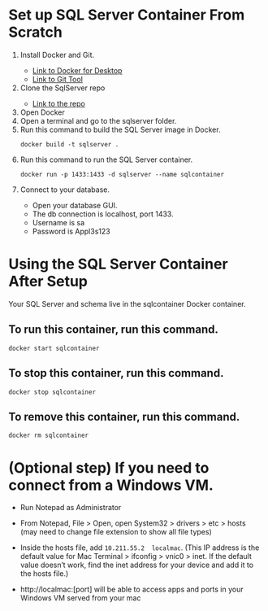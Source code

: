 # Set up SQL Server Container From Scratch

<ol>

<li> Install Docker and Git. </li>

- [Link to Docker for Desktop](https://docs.docker.com/desktop/install/mac-install/)
- [Link to Git Tool](https://git-scm.com/downloads)

<li> Clone the SqlServer repo </li>

- [Link to the repo](https://github.com/theonlyjesus/sqlserver)

<li>Open Docker</li>

<li>Open a terminal and go to the sqlserver folder.</li>

<li>Run this command to build the SQL Server image in Docker.</li>

`docker build -t sqlserver .`

<li>Run this command to run the SQL Server container.</li>

`docker run -p 1433:1433 -d sqlserver --name sqlcontainer`

<li>Connect to your database.</li>

- Open your database GUI.
- The db connection is localhost, port 1433.
- Username is sa
- Password is Appl3s123

</ol>

# Using the SQL Server Container After Setup

Your SQL Server and schema live in the sqlcontainer Docker container.

## To run this container, run this command.
`docker start sqlcontainer`

## To stop this container, run this command.
`docker stop sqlcontainer`

## To remove this container, run this command.
`docker rm sqlcontainer`

# (Optional step) If you need to connect from a Windows VM.

- Run Notepad as Administrator

- From Notepad, File > Open, open System32 > drivers > etc > hosts (may need to change file extension to show all file types)

- Inside the hosts file, add `10.211.55.2  localmac`. (This IP address is the default value for Mac Terminal > ifconfig > vnic0 > inet. If the default value doesn’t work, find the inet address for your device and add it to the hosts file.)

- http://localmac:[port] will be able to access apps and ports in your Windows VM served from your mac
